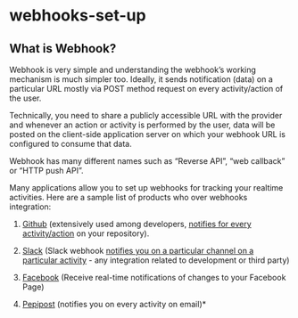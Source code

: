 # webhooks-set-up

## What is Webhook?
 
Webhook is very simple and understanding the webhook’s working mechanism is much simpler too. Ideally, it sends notification (data) on a particular URL mostly via POST method request on every activity/action of the user.

Technically, you need to share a publicly accessible URL with the provider and whenever an action or activity is performed by the user, data will be posted on the client-side application server on which your webhook URL is configured to consume that data.

Webhook has many different names such as “Reverse API”, “web callback” or “HTTP push API”. 

Many applications allow you to set up webhooks for tracking your realtime activities. Here are a sample list of products who over webhooks integration:

1) [Github](github.com) (extensively used among developers, [notifies for every activity/action](https://developer.github.com/webhooks/) on your repository).

2) [Slack](slack.com) (Slack webhook [notifies you on a particular channel on a particular activity](https://api.slack.com/messaging/webhooks) - any integration related to development or third party)

3) [Facebook](https://developers.facebook.com/docs/messenger-platform/getting-started/webhook-setup/) (Receive real-time notifications of changes to your Facebook Page)

4) [Pepipost](https://docs.pepipost.com/docs/webhooks) (notifies you on every activity on email)* 
